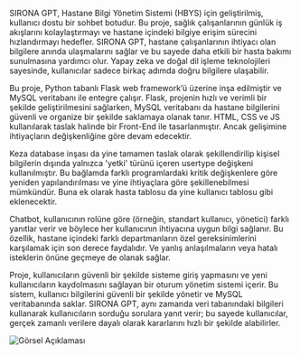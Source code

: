 SIRONA GPT, Hastane Bilgi Yönetim Sistemi (HBYS) için geliştirilmiş, kullanıcı dostu bir sohbet botudur. Bu proje, sağlık çalışanlarının günlük iş akışlarını kolaylaştırmayı ve hastane içindeki bilgiye erişim sürecini hızlandırmayı hedefler. SIRONA GPT, hastane çalışanlarının ihtiyacı olan bilgilere anında ulaşmalarını sağlar ve bu sayede daha etkili bir hasta bakımı sunulmasına yardımcı olur. Yapay zeka ve doğal dil işleme teknolojileri sayesinde, kullanıcılar sadece birkaç adımda doğru bilgilere ulaşabilir.

Bu proje, Python tabanlı Flask web framework’ü üzerine inşa edilmiştir ve MySQL veritabanı ile entegre çalışır. Flask, projenin hızlı ve verimli bir şekilde geliştirilmesini sağlarken, MySQL veritabanı da hastane bilgilerini güvenli ve organize bir şekilde saklamaya olanak tanır. HTML, CSS ve JS kullanılarak taslak halinde bir Front-End ile tasarlanmıştır. Ancak gelişimine ihtiyaçların değişkenliğine göre devam edecektir.

Keza database inşası da yine tamamen taslak olarak şekillendirilip kişisel bilgilerin dışında yalnızca 'yetki' türünü içeren usertype değişkeni kullanılmıştır. Bu bağlamda farklı programlardaki kritik değişkenlere göre yeniden yapılandırılması ve yine ihtiyaçlara göre şekillenebilmesi mümkündür. Buna ek olarak hasta tablosu da yine kullanıcı tablosu gibi eklenecektir.

Chatbot, kullanıcının rolüne göre (örneğin, standart kullanıcı, yönetici) farklı yanıtlar verir ve böylece her kullanıcının ihtiyacına uygun bilgi sağlanır. Bu özellik, hastane içindeki farklı departmanların özel gereksinimlerini karşılamak için son derece faydalıdır. Ve yanlış anlaşılmaların veya hatalı isteklerin önüne geçmeye de olanak sağlar.

Proje, kullanıcıların güvenli bir şekilde sisteme giriş yapmasını ve yeni kullanıcıların kaydolmasını sağlayan bir oturum yönetim sistemi içerir. Bu sistem, kullanıcı bilgilerini güvenli bir şekilde yönetir ve MySQL veritabanında saklar. SIRONA GPT, aynı zamanda veri tabanındaki bilgileri kullanarak kullanıcıların sorduğu sorulara yanıt verir; bu sayede kullanıcılar, gerçek zamanlı verilere dayalı olarak kararlarını hızlı bir şekilde alabilirler.

![Görsel Açıklaması](https://imgur.com/a/eheN4eO)


